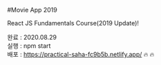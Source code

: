 #Movie App 2019

React JS Fundamentals Course(2019 Update)!

완료 : 2020.08.29 \
실행 : npm start \
배포 : https://practical-saha-fc9b5b.netlify.app/ :fire: :fire:
